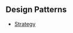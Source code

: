 ## Design Patterns

* [Strategy](/src/main/java/com/patterns/Strategy)
<!--* [Observer](/src/main/java/com/patterns/Observer)
* [Decorator](/src/main/java/com/patterns/Decorator)
* [Factory](/src/main/java/com/patterns/Factory)
* [Singleton](/src/main/java/com/patterns/Singleton)
* [Command](/src/main/java/com/patterns/Command)
* [Adapter](/src/main/java/com/patterns/Adapter)
* [Facade](/src/main/java/com/patterns/Facade)
-->